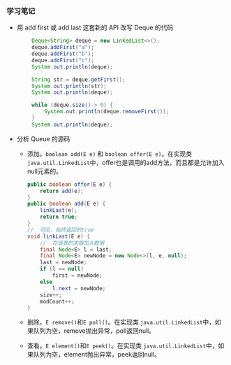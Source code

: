 ### 学习笔记
- 用 add first 或 add last 这套新的 API 改写 Deque 的代码
```java
        Deque<String> deque = new LinkedList<>();
        deque.addFirst("a");
        deque.addFirst("b");
        deque.addFirst("c");
        System.out.println(deque);

        String str = deque.getFirst();
        System.out.println(str);
        System.out.println(deque);

        while (deque.size() > 0) {
            System.out.println(deque.removeFirst());
        }
        System.out.println(deque);
```
- 分析 Queue 的源码
    - 添加。`boolean add(E e)` 和 `boolean offer(E e)`。在实现类 `java.util.LinkedList`中，offer也是调用的add方法，而且都是允许加入null元素的。
    
        ```java
        public boolean offer(E e) {
            return add(e);
        }
        public boolean add(E e) {
            linkLast(e);
            return true;
        }
        //  可见，始终返回的true
        void linkLast(E e) {
            //  在链表的末端加入数据
            final Node<E> l = last;
            final Node<E> newNode = new Node<>(l, e, null);
            last = newNode;
            if (l == null)
                first = newNode;
            else
                l.next = newNode;
            size++;
            modCount++;
        }
        ```
    - 删除。`E remove()`和`E poll()`。在实现类 `java.util.LinkedList`中，如果队列为空，remove抛出异常，poll返回null。
    - 查看。`E element()`和`E peek()`。在实现类 `java.util.LinkedList`中，如果队列为空，element抛出异常，peek返回null。
